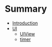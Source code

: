 # Summary

* [Introduction](README.md)
* [UI](UI.md)
   * [UIView](uiview.md)
   * [timer](timer.md)

